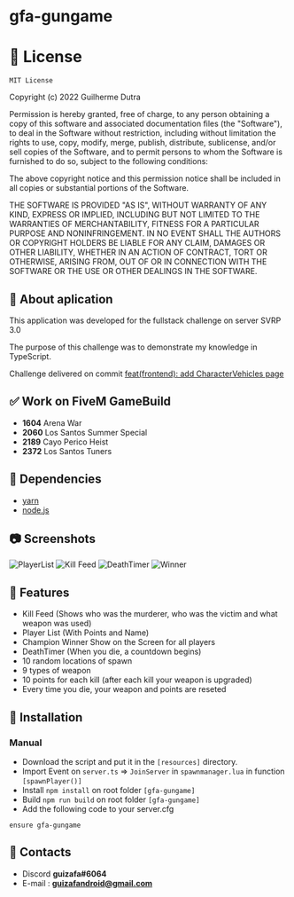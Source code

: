 # gfa-gungame

# 🔑 License

    MIT License

Copyright (c) 2022 Guilherme Dutra

Permission is hereby granted, free of charge, to any person obtaining a copy
of this software and associated documentation files (the "Software"), to deal
in the Software without restriction, including without limitation the rights
to use, copy, modify, merge, publish, distribute, sublicense, and/or sell
copies of the Software, and to permit persons to whom the Software is
furnished to do so, subject to the following conditions:

The above copyright notice and this permission notice shall be included in all
copies or substantial portions of the Software.

THE SOFTWARE IS PROVIDED "AS IS", WITHOUT WARRANTY OF ANY KIND, EXPRESS OR
IMPLIED, INCLUDING BUT NOT LIMITED TO THE WARRANTIES OF MERCHANTABILITY,
FITNESS FOR A PARTICULAR PURPOSE AND NONINFRINGEMENT. IN NO EVENT SHALL THE
AUTHORS OR COPYRIGHT HOLDERS BE LIABLE FOR ANY CLAIM, DAMAGES OR OTHER
LIABILITY, WHETHER IN AN ACTION OF CONTRACT, TORT OR OTHERWISE, ARISING FROM,
OUT OF OR IN CONNECTION WITH THE SOFTWARE OR THE USE OR OTHER DEALINGS IN THE
SOFTWARE.

## 💬 About aplication
This application was developed for the fullstack challenge on server SVRP 3.0

The purpose of this challenge was to demonstrate my knowledge in TypeScript.

Challenge delivered on commit [feat(frontend): add CharacterVehicles page](https://github.com/guizafa/gfa-gungame/tree/***)

## ✅ Work on FiveM GameBuild
- **1604** Arena War
- **2060** Los Santos Summer Special
- **2189** Cayo Perico Heist
- **2372** Los Santos Tuners

## 🧰 Dependencies
- [yarn](https://github.com/bndzor/fivem.fun/tree/master/resources/%5Bsystem%5D/%5Bbuilders%5D/yarn)
- [node.js](https://nodejs.org/en/download/)

## 📷 Screenshots
![PlayerList](https://imgur.com/J2VyWZQ.png)
![Kill Feed](https://i.imgur.com/68HJbku.png)
![DeathTimer](https://imgur.com/0rgV9hU.png)
![Winner](https://i.imgur.com/N3R1s3s.png)

## 📖 Features
- Kill Feed (Shows who was the murderer, who was the victim and what weapon was used)
- Player List (With Points and Name)
- Champion Winner Show on the Screen for all players
- DeathTimer (When you die, a countdown begins)
- 10 random locations of spawn 
- 9 types of weapon
- 10 points for each kill (after each kill your weapon is upgraded)
- Every time you die, your weapon and points are reseted

## 📝 Installation
### Manual
- Download the script and put it in the `[resources]` directory.
- Import Event on `server.ts` => `JoinServer` in `spawnmanager.lua` in function `[spawnPlayer()]`
- Install `npm install` on root folder `[gfa-gungame]`
- Build `npm run build` on root folder `[gfa-gungame]`
- Add the following code to your server.cfg
```
ensure gfa-gungame
```
## 👤 Contacts
- Discord **guizafa#6064**
- E-mail : **guizafandroid@gmail.com**

